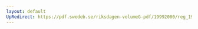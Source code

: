 ```yaml
---
layout: default
UpRedirect: https://pdf.swedeb.se/riksdagen-volumeG-pdf/19992000/reg_19992000/reg_19992000_0279.pdf
---
```

